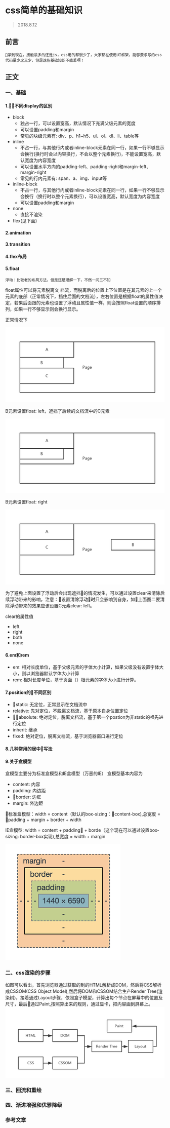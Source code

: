 # css简单的基础知识
> 2018.8.12
## 前言
    学到现在，接触最多的还是js，css用的都很少了，大家都在使用UI框架，能够要求写的css代码量少之又少，但是这些基础知识不能丢啊！
## 正文
### 一、基础
#### 1.不同display的区别
- block
    - 独占一行，可以设置宽高，默认情况下充满父级元素的宽度
    - 可以设置padding和margin
    - 常见的块级元素有: div、p、h1~h5、ul、ol、dl、li、table等
- inline
    - 不占一行，与其他行内或者inline-block元素在同一行，如果一行不够显示会换行(换行时会以内容换行，不会以整个元素换行)，不能设置宽高，默认宽度为内容宽度
    - 可以设置水平方向的padding-left、padding-right和margin-left、margin-right
    - 常见的行内元素有: span、a、img、input等
- inline-block
    - 不占一行，与其他行内或者inline-block元素在同一行，如果一行不够显示会换行（换行时以整个元素换行），可以设置宽高，默认宽度为内容宽度
    - 可以设置padding和margin
- none
    - 直接不渲染
- flex(见下面)
#### 2.animation

#### 3.transition

#### 4.flex布局

#### 5.float
    浮动：比较老的布局方法，但是还是理解一下，不然一问三不知
float属性可以将元素脱离文 档流，而脱离后的位置上下位置是在其元素的上一个元素的底部（正常情况下，挡住后面的文档流），左右位置是根据float的属性值决定，若果后面跟的元素也设置了浮动且属性值一样，则会按照float设置的顺序排列，如果一行不够显示则会换行显示。

正常情况下

![image](/img/float.jpg)

B元素设置float: left，遮挡了后续的文档流中的C元素

![image](/img/float1.jpg)

B元素设置float: right

![image](/img/flaot2.jpg)

为了避免上面设置了浮动后会出现遮挡的情况发生，可以通过设置clear来清除后续浮动带来的影响，注意：设置清除浮动时只会影响到自身，如上面图二要清除浮动带来的效果应该设置C元素clear: left。

clear的属性值
- left
- right
- both
- none
#### 6.em和rem
- em: 相对长度单位，基于父级元素的字体大小计算，如果父级没有设置字体大小，则以浏览器默认字体大小计算
- rem: 相对长度单位，基于页面（<htm>）根元素的字体大小进行计算。
#### 7.position的不同区别
- static: 无定位，正常显示在文档流中
- relative: 先对定位，不脱离文档流，基于原本自身位置定位
- absolute: 绝对定位，脱离文档流，基于第一个postion为非static的祖先进行定位
- inherit: 继承
- fixed: 绝对定位，脱离文档流，基于浏览器窗口进行定位
#### 8.几种常用的居中写法

#### 9.关于盒模型
盒模型主要分为标准盒模型和IE盒模型（万恶的IE）
盒模型基本内容为
- content: 内容
- padding: 内边距
- border: 边框
- margin: 外边距
  
标准盒模型：width = content（默认的box-sizing：content-box),总宽度 = padding + margin + border + width

IE盒模型: width = content + padding + borde（这个现在可以通过设置box-sizing: border-box实现),总宽度  = width + margin

![image](/img/17.jpg)
### 二、css渲染的步骤
如图可以看出，首先浏览器通过获取的到的HTML解析成DOM，然后将CSS解析成CSSOM(CSS Object Model),然后将DOM和CSSOM结合生产Render Tree(渲染树)，接着通过Layout步骤，依照盒子模型，计算出每个节点在屏幕中的位置及尺寸，最后通过Paint,按照算出来的规则，通过显卡，把内容画到屏幕上。
![image](/img/16.jpg)
### 三、回流和重绘

### 四、渐进增强和优雅降级
### 参考文章